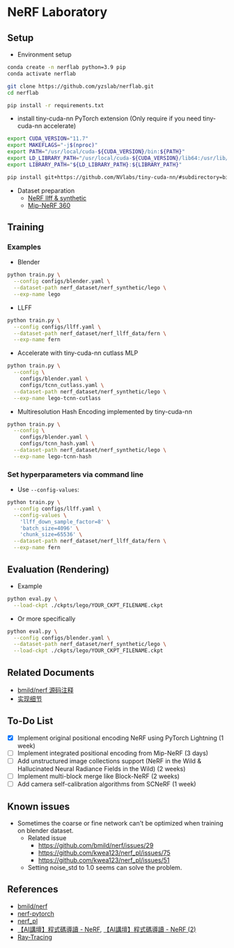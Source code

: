 # NeRF Laboratory
## Setup
- Environment setup
```bash
conda create -n nerflab python=3.9 pip
conda activate nerflab

git clone https://github.com/yzslab/nerflab.git
cd nerflab

pip install -r requirements.txt
```
- install tiny-cuda-nn PyTorch extension (Only require if you need tiny-cuda-nn accelerate)
```bash
export CUDA_VERSION="11.7"
export MAKEFLAGS="-j$(nproc)"
export PATH="/usr/local/cuda-${CUDA_VERSION}/bin:${PATH}"
export LD_LIBRARY_PATH="/usr/local/cuda-${CUDA_VERSION}/lib64:/usr/lib/wsl/lib/:${LD_LIBRARY_PATH}"
export LIBRARY_PATH="${LD_LIBRARY_PATH}:${LIBRARY_PATH}"

pip install git+https://github.com/NVlabs/tiny-cuda-nn/#subdirectory=bindings/torch
```
- Dataset preparation
  - [NeRF llff & synthetic](https://drive.google.com/drive/folders/128yBriW1IG_3NJ5Rp7APSTZsJqdJdfc1)
  - [Mip-NeRF 360](http://storage.googleapis.com/gresearch/refraw360/360_v2.zip)
## Training
### Examples
- Blender
```bash
python train.py \
  --config configs/blender.yaml \
  --dataset-path nerf_dataset/nerf_synthetic/lego \
  --exp-name lego
```
- LLFF
```bash
python train.py \
  --config configs/llff.yaml \
  --dataset-path nerf_dataset/nerf_llff_data/fern \
  --exp-name fern
```
- Accelerate with tiny-cuda-nn cutlass MLP
```bash
python train.py \
  --config \
    configs/blender.yaml \
    configs/tcnn_cutlass.yaml \
  --dataset-path nerf_dataset/nerf_synthetic/lego \
  --exp-name lego-tcnn-cutlass
```
- Multiresolution Hash Encoding implemented by tiny-cuda-nn
```bash
python train.py \
  --config \
    configs/blender.yaml \
    configs/tcnn_hash.yaml \
  --dataset-path nerf_dataset/nerf_synthetic/lego \
  --exp-name lego-tcnn-hash
```
### Set hyperparameters via command line
- Use `--config-values`:
```bash
python train.py \
  --config configs/llff.yaml \
  --config-values \
    'llff_down_sample_factor=8' \
    'batch_size=4096' \
    'chunk_size=65536' \
  --dataset-path nerf_dataset/nerf_llff_data/fern \
  --exp-name fern
```

## Evaluation (Rendering)
- Example
```bash
python eval.py \
  --load-ckpt ./ckpts/lego/YOUR_CKPT_FILENAME.ckpt
```
- Or more specifically
```bash
python eval.py \
  --config configs/blender.yaml \
  --dataset-path nerf_dataset/nerf_synthetic/lego \
  --load-ckpt ./ckpts/lego/YOUR_CKPT_FILENAME.ckpt
```
## Related Documents
- [bmild/nerf 源码注释](https://www.yuque.com/docs/share/01c0c96c-fdc1-472e-acf4-a83aa59f5c6f)
- [实现细节](https://www.yuque.com/docs/share/6d2e30ca-963f-439c-b5b5-776954e6507f)
## To-Do List
- [x] Implement original positional encoding NeRF using PyTorch Lightning (1 week)
- [ ] Implement integrated positional encoding from Mip-NeRF (3 days)
- [ ] Add unstructured image collections support (NeRF in the Wild & Hallucinated Neural Radiance Fields in the Wild) (2 weeks)
- [ ] Implement multi-block merge like Block-NeRF (2 weeks)
- [ ] Add camera self-calibration algorithms from SCNeRF (1 week)
## Known issues
- Sometimes the coarse or fine network can't be optimized when training on blender dataset.
  - Related issue
    - https://github.com/bmild/nerf/issues/29
    - https://github.com/kwea123/nerf_pl/issues/75
    - https://github.com/kwea123/nerf_pl/issues/51
  - Setting noise_std to 1.0 seems can solve the problem. 
## References
- [bmild/nerf](https://github.com/bmild/nerf)
- [nerf-pytorch](https://github.com/yenchenlin/nerf-pytorch)
- [nerf_pl](https://github.com/kwea123/nerf_pl)
- [【AI講壇】程式碼導讀 - NeRF](https://youtu.be/SoEehTR2MiM), [【AI講壇】程式碼導讀 - NeRF (2)](https://youtu.be/kh_hxFnuQNI)
- [Ray-Tracing](https://www.scratchapixel.com/lessons/3d-basic-rendering/ray-tracing-generating-camera-rays/definition-ray)
